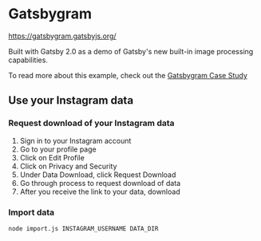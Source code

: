 # Gatsbygram

https://gatsbygram.gatsbyjs.org/

Built with Gatsby 2.0 as a demo of Gatsby's new built-in image processing
capabilities.

To read more about this example, check out the [Gatsbygram Case Study](https://www.gatsbyjs.org/blog/gatsbygram-case-study/)

## Use your Instagram data

### Request download of your Instagram data

1. Sign in to your Instagram account
1. Go to your profile page
1. Click on Edit Profile
1. Click on Privacy and Security
1. Under Data Download, click Request Download
1. Go through process to request download of data
1. After you receive the link to your data, download

### Import data

```
node import.js INSTAGRAM_USERNAME DATA_DIR
```